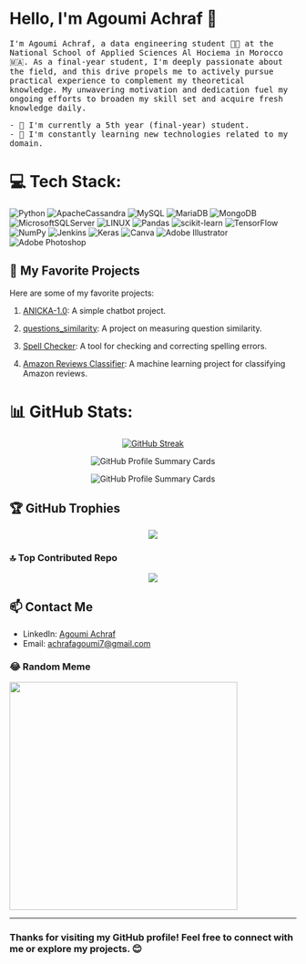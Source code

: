 # Hello, I'm Agoumi Achraf 👋

<p>
  <samp>
    I'm Agoumi Achraf, a data engineering student 👩‍💻 at the National School of Applied Sciences Al Hociema in Morocco 🇲🇦. As a final-year student, I'm deeply passionate about the field, and this drive propels me to actively pursue practical experience to complement my theoretical knowledge. My unwavering motivation and dedication fuel my ongoing efforts to broaden my skill set and acquire fresh knowledge daily.
  </samp>
</p>
<samp>
- 🔭 I'm currently a 5th year (final-year) student. <br>
- 🌱 I'm constantly learning new technologies related to my domain.
</samp>

# 💻 Tech Stack:
![Python](https://img.shields.io/badge/python-3670A0?style=for-the-badge&logo=python&logoColor=ffdd54) ![ApacheCassandra](https://img.shields.io/badge/cassandra-%231287B1.svg?style=for-the-badge&logo=apache-cassandra&logoColor=white) ![MySQL](https://img.shields.io/badge/mysql-%2300f.svg?style=for-the-badge&logo=mysql&logoColor=white) ![MariaDB](https://img.shields.io/badge/MariaDB-003545?style=for-the-badge&logo=mariadb&logoColor=white) ![MongoDB](https://img.shields.io/badge/MongoDB-%234ea94b.svg?style=for-the-badge&logo=mongodb&logoColor=white) ![MicrosoftSQLServer](https://img.shields.io/badge/Microsoft%20SQL%20Sever-CC2927?style=for-the-badge&logo=microsoft%20sql%20server&logoColor=white) ![LINUX](https://img.shields.io/badge/Linux-FCC624?style=for-the-badge&logo=linux&logoColor=black) ![Pandas](https://img.shields.io/badge/pandas-%23150458.svg?style=for-the-badge&logo=pandas&logoColor=white) ![scikit-learn](https://img.shields.io/badge/scikit--learn-%23F7931E.svg?style=for-the-badge&logo=scikit-learn&logoColor=white) ![TensorFlow](https://img.shields.io/badge/TensorFlow-%23FF6F00.svg?style=for-the-badge&logo=TensorFlow&logoColor=white) ![NumPy](https://img.shields.io/badge/numpy-%23013243.svg?style=for-the-badge&logo=numpy&logoColor=white) ![Jenkins](https://img.shields.io/badge/Jenkins-D24939?style=for-the-badge&logo=Jenkins&logoColor=white)  ![Keras](https://img.shields.io/badge/Keras-%23D00000.svg?style=for-the-badge&logo=Keras&logoColor=white) ![Canva](https://img.shields.io/badge/Canva-%2300C4CC.svg?style=for-the-badge&logo=Canva&logoColor=white) ![Adobe Illustrator](https://img.shields.io/badge/adobeillustrator-%23FF9A00.svg?style=for-the-badge&logo=adobeillustrator&logoColor=white) ![Adobe Photoshop](https://img.shields.io/badge/adobephotoshop-%2331A8FF.svg?style=for-the-badge&logo=adobephotoshop&logoColor=white)

## 🚀 My Favorite Projects

Here are some of my favorite projects:

1. [ANICKA-1.0](https://github.com/AGMach7/ANICKA-1.0): A simple chatbot project.

2. [questions_similarity](https://github.com/AGMach7/questions_similarity): A project on measuring question similarity.

3. [Spell Checker](https://github.com/AGMach7/SpellChecker): A tool for checking and correcting spelling errors.

4. [Amazon Reviews Classifier](https://github.com/AGMach7/AmazonReviewsClassifier): A machine learning project for classifying Amazon reviews.

# 📊 GitHub Stats:
<!--[![](https://github-readme-stats.vercel.app/api?username=AGMach7&show_icons=true&theme=dark#gh-dark-mode-only)](https://github.com/AGMach7/github-readme-stats#gh-dark-mode-only)
[![](https://github-readme-stats.vercel.app/api?username=AGMach7&show_icons=true&theme=default#gh-light-mode-only)](https://github.com/AGMach7/github-readme-stats#gh-light-mode-only)-->
<!-- ![](https://github-readme-stats.vercel.app/api/top-langs/?username=AGMach7&theme=dark&hide_border=false&include_all_commits=true&count_private=true&layout=compact) -->
<div align="center">
  
  [![GitHub Streak](https://github-readme-streak-stats.herokuapp.com?user=AGMach7&type=svg)](https://git.io/streak-stats)

  ![GitHub Profile Summary Cards](http://github-profile-summary-cards.vercel.app/api/cards/profile-details?username=AGMach7&theme=default)

  ![GitHub Profile Summary Cards](http://github-profile-summary-cards.vercel.app/api/cards/stats?username=AGMach7&theme=default)
  
</div>

## 🏆 GitHub Trophies
<div align="center">
  
  ![](https://github-profile-trophy.vercel.app/?username=AGMach7&theme=flat&row=1&column=4)
</div>

### 🔝 Top Contributed Repo
<div align="center">
  
  ![](https://github-contributor-stats.vercel.app/api?username=AGMach7&limit=5&theme=default&combine_all_yearly_contributions=true)
</div>

## 📫 Contact Me

- LinkedIn: [Agoumi Achraf](https://www.linkedin.com/in/achraf-agoumi/)
- Email: achrafagoumi7@gmail.com

### 😂 Random Meme
<img src='https://randommeme-five.vercel.app/' style="height: 400px;"/>

---
### Thanks for visiting my GitHub profile! Feel free to connect with me or explore my projects. 😊

